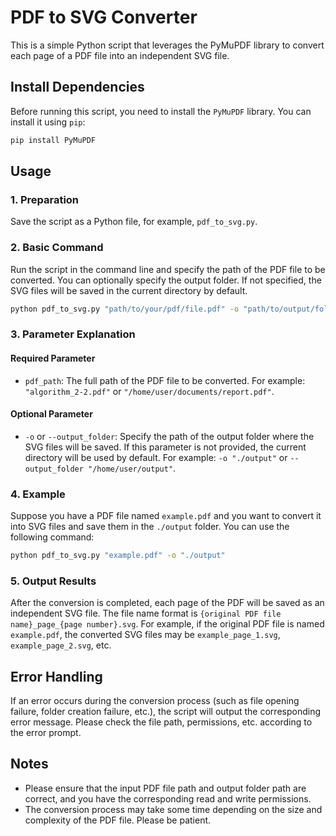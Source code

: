 # PDF to SVG Converter

This is a simple Python script that leverages the PyMuPDF library to convert each page of a PDF file into an independent SVG file.

## Install Dependencies

Before running this script, you need to install the `PyMuPDF` library. You can install it using `pip`:

```bash
pip install PyMuPDF
```

## Usage

### 1. Preparation
Save the script as a Python file, for example, `pdf_to_svg.py`.

### 2. Basic Command
Run the script in the command line and specify the path of the PDF file to be converted. You can optionally specify the output folder. If not specified, the SVG files will be saved in the current directory by default.

```bash
python pdf_to_svg.py "path/to/your/pdf/file.pdf" -o "path/to/output/folder"
```

### 3. Parameter Explanation

#### Required Parameter
- `pdf_path`: The full path of the PDF file to be converted. For example: `"algorithm_2-2.pdf"` or `"/home/user/documents/report.pdf"`.

#### Optional Parameter
- `-o` or `--output_folder`: Specify the path of the output folder where the SVG files will be saved. If this parameter is not provided, the current directory will be used by default. For example: `-o "./output"` or `--output_folder "/home/user/output"`.

### 4. Example
Suppose you have a PDF file named `example.pdf` and you want to convert it into SVG files and save them in the `./output` folder. You can use the following command:

```bash
python pdf_to_svg.py "example.pdf" -o "./output"
```

### 5. Output Results
After the conversion is completed, each page of the PDF will be saved as an independent SVG file. The file name format is `{original PDF file name}_page_{page number}.svg`. For example, if the original PDF file is named `example.pdf`, the converted SVG files may be `example_page_1.svg`, `example_page_2.svg`, etc.

## Error Handling
If an error occurs during the conversion process (such as file opening failure, folder creation failure, etc.), the script will output the corresponding error message. Please check the file path, permissions, etc. according to the error prompt.

## Notes
- Please ensure that the input PDF file path and output folder path are correct, and you have the corresponding read and write permissions.
- The conversion process may take some time depending on the size and complexity of the PDF file. Please be patient. 